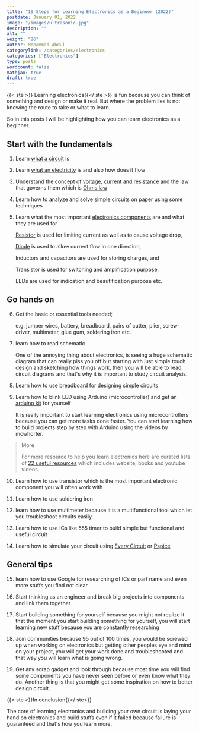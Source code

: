 ```yaml
---
title: "19 Steps for Learning Electronics as a Beginner (2022)"
postdate: January 01, 2022
image: "/images/ultrasonic.jpg"
description: ""
alt: ""
weight: "26"
author: Mohammad Abdul
categorylink: /categories/electronics
categories: ["Electronics"]
type: posts
wordcount: false
mathjax: true
draft: true
---
```


{{< ste >}} Learning electronics{{</ ste >}} is fun because you can think of something and design or make it real. But where the problem lies is not knowing the route to take or what to learn.

So in this posts I will be highlighting how you can learn electronics as a beginner.

## Start with the fundamentals

1. Learn <a href="" class="links-to-article">what a circuit</a> is

2. Learn <a href="" class="links-to-article"> what an electricity</a> is and also how does it flow

3. Understand the concept of <a href="/learnca/what-is-voltage-current-and-resistance/" class="links-to-article">voltage, current and resistance </a> and the law that governs them which is <a href="/learnca/what-is-ohms-law/" class="links-to-article">Ohms law</a>

4. Learn how to analyze and solve simple circuits on paper using some techniques

5. Learn what the most important <a href="/learnca/electronics-circuit-components-explained/" class="links-to-article">electronics components</a> are and what they are used for

   <a href="/electronics/what-is-a-resistor-used-for/" class="links-to-article">Resistor</a> is used for limiting current as well as to cause voltage drop,

   <a href="/electronics/what-is-a-diode-used-for/" class="links-to-article">Diode</a> is used to allow current flow in one direction,

   Inductors and capacitors are used for storing charges, and

   Transistor is used for switching and amplification purpose,

   LEDs are used for indication and beautification purpose etc.

## Go hands on

6. Get the basic or essential tools needed;

   e.g. jumper wires, battery, breadboard, pairs of cutter, plier, screw-driver, multimeter, glue gum, soldering iron etc.

<!-- here are detailed tools needed as a beginner. -->

7. learn how to read schematic

   One of the annoying thing about electronics, is seeing a huge schematic diagram that can really piss you off but starting with just simple touch design and sketching how things work, then you will be able to read circuit diagrams and that's why it is important to study circuit analysis.

8. Learn how to use breadboard for designing simple circuits

9. Learn how to blink LED using Arduino (microcontroller) and get an <a href="https://amzn.to/3pIgzDO" class="links-to-others" target="_blank">arduino kit</a> for yourself

   It is really important to start learning electronics using microcontrollers because you can get more tasks done faster. You can start learning how to build projects step by step with Arduino using the videos by mcwhorter.

<blockquote class="blockquote">
<p class="little-nugget">More</p>
<p class="quote-text"> For more resource to help you learn electronics here are curated lists of <a class="links-to-article" href="/electronics/resources-for-learning-electronics-from-scratch/">22 useful resources</a> which includes website, books and youtube videos.

</p>

</blockquote>
  
10. Learn how to use transistor which is the most important electronic component you will often work with

11. Learn how to use soldering iron

12. learn how to use multimeter
    because it is a multifunctional tool which let you troubleshoot circuits easily.

13. Learn how to use ICs like 555 timer to build simple but functional and useful circuit

14. Learn how to simulate your circuit using <a href="https://everycircuit.com/" class="links-to-others" target="_blank">Every Circuit</a> or <a href="https://www.pspice.com/" class="links-to-others" target="_blank">Pspice</a>

## General tips

15. learn how to use Google for researching of ICs or part name and even more stuffs you find not clear

16. Start thinking as an engineer and break big projects into components and link them together

17. Start building something for yourself because you might not realize it that the moment you start building something for yourself, you will start learning new stuff because you are constantly researching

18. Join communities because 95 out of 100 times, you would be screwed up when working on electronics but getting other peoples eye and mind on your project, you will get your work done and troubleshooted and that way you will learn what is going wrong.

19. Get any scrap gadget and look through because most time you will find some components you have never seen before or even know what they do. Another thing is that you might get some inspiration on how to better design circuit.

{{< ste >}}In conclusion{{</ ste>}}
<br>

The core of learning electronics and building your own circuit is laying your hand on electronics and build stuffs even if it failed because failure is guaranteed and that's how you learn more.
